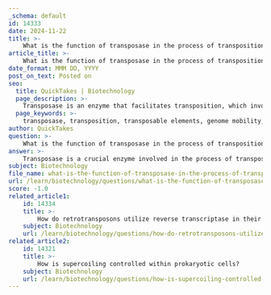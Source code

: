 ```yaml
---
_schema: default
id: 14333
date: 2024-11-22
title: >-
    What is the function of transposase in the process of transposition?
article_title: >-
    What is the function of transposase in the process of transposition?
date_format: MMM DD, YYYY
post_on_text: Posted on
seo:
  title: QuickTakes | Biotechnology
  page_description: >-
    Transposase is an enzyme that facilitates transposition, which involves the excision and insertion of transposable elements within a genome, influencing genetic diversity and evolution.
  page_keywords: >-
    transposase, transposition, transposable elements, genome mobility, genetic diversity, excision, insertion, cut-and-paste mechanism, replicative transposition, DNA-binding domains, genomic architecture, evolution
author: QuickTakes
question: >-
    What is the function of transposase in the process of transposition?
answer: >-
    Transposase is a crucial enzyme involved in the process of transposition, which is the movement of transposable elements (TEs) within a genome. Its primary function is to facilitate the excision of a transposon from its original location and its reintegration into a new site within the genome. This process can occur through two main mechanisms: cut-and-paste and replicative transposition.\n\n1. **Binding and Excision**: Transposase binds to the terminal inverted repeats (TIRs) that flank the transposon. Once bound, it catalyzes the excision of the transposon by creating double-strand breaks at both ends of the element. This step is critical as it removes the transposon from its donor site.\n\n2. **Insertion**: After excision, transposase promotes double-strand breaks at the target insertion site in the genome. It then directs the insertion of the transposon into this new location. This mechanism allows for the transposon to integrate into different genomic contexts, which can lead to genetic diversity.\n\n3. **Mechanisms of Action**: The most prominent mechanism of transposon movement mediated by transposase is the "cut-and-paste" method, where the transposon is excised from one location and inserted into another. In some cases, transposase can also facilitate a replicative mechanism, where a copy of the transposon is made and inserted into a new location while the original remains in place.\n\n4. **Structural Features**: Transposases are characterized by specific DNA-binding domains that recognize and bind to their cognate transposable elements. The structural diversity among transposases allows them to perform their functions effectively across different types of transposable elements.\n\nIn summary, transposase plays a vital role in the mobility of transposable elements, influencing genomic architecture and contributing to genetic variation and evolution.
subject: Biotechnology
file_name: what-is-the-function-of-transposase-in-the-process-of-transposition.md
url: /learn/biotechnology/questions/what-is-the-function-of-transposase-in-the-process-of-transposition
score: -1.0
related_article1:
    id: 14334
    title: >-
        How do retrotransposons utilize reverse transcriptase in their transposition process?
    subject: Biotechnology
    url: /learn/biotechnology/questions/how-do-retrotransposons-utilize-reverse-transcriptase-in-their-transposition-process
related_article2:
    id: 14321
    title: >-
        How is supercoiling controlled within prokaryotic cells?
    subject: Biotechnology
    url: /learn/biotechnology/questions/how-is-supercoiling-controlled-within-prokaryotic-cells
---
```


&nbsp;